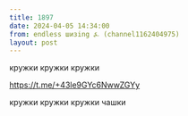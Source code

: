 ```yaml
---
title: 1897
date: 2024-04-05 14:34:00
from: endless шизing ⍼ (channel1162404975)
layout: post
---
```


кружки кружки кружки

<https://t.me/+43le9GYc6NwwZGYy>


кружки кружки кружки
чашки
